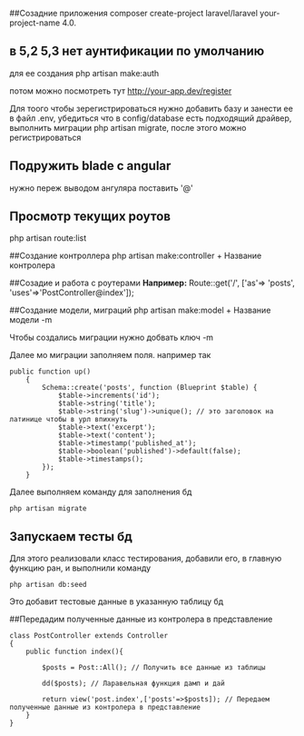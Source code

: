 ##Созадние приложения
composer create-project laravel/laravel your-project-name 4.0.

## в 5,2 5,3 нет аунтификации по умолчанию
для ее создания
php artisan make:auth

потом можно посмотреть тут
http://your-app.dev/register

Для тоого чтобы зерегистрироваться нужно
добавить базу и занести ее в файл .env, убедиться
что в config/database есть подходящий драйвер, выполнить
миграции php artisan migrate, после этого можно регистрироваться


## Подружить blade с angular

нужно переж выводом ангуляра поставить '@'

## Просмотр текущих роутов
php artisan route:list

##Создание контроллера
    php artisan make:controller + Название контролера

##Созадие и работа с роутерами
**Например:** 
    Route::get('/', ['as'=> 'posts', 'uses'=>'PostController@index']);

##Создание модели, миграций
    php artisan make:model + Название модели -m

Чтобы создались миграции нужно добвать ключ -m

Далее мо миграции заполняем поля.
например так

    public function up()
        {
            Schema::create('posts', function (Blueprint $table) {
                $table->increments('id');
                $table->string('title');
                $table->string('slug')->unique(); // это заголовок на латинице чтобы в урл впихнуть
                $table->text('excerpt');
                $table->text('content');
                $table->timestamp('published_at');
                $table->boolean('published')->default(false);
                $table->timestamps();
            });
        }
    
    
Далее выполняем команду для заполнения бд

    php artisan migrate
    
## Запускаем тесты бд
Для этого реализовали класс тестирования, добавили его,
в главную функцию ран, и выполнили команду

    php artisan db:seed

Это добавит тестовые данные в указанную таблицу бд

##Передадим полученные данные из контролера в представление

    class PostController extends Controller
    {
        public function index(){
        
        	$posts = Post::All(); // Получить все данные из таблицы
        	
    	    dd($posts); // Ларавельная функция дамп и дай
    	    
        	return view('post.index',['posts'=>$posts]); // Передаем полученные данные из контролера в представление
        }
    }
